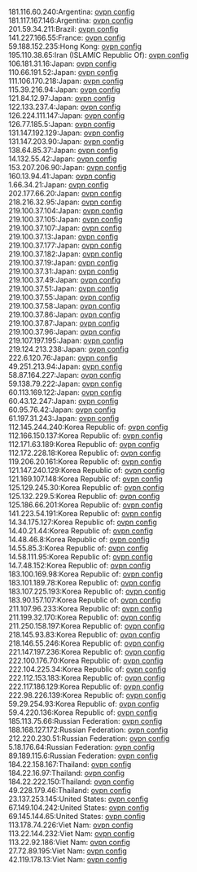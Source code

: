 181.116.60.240:Argentina: [ovpn config](vpn/181_116_60_240.ovpn)  
181.117.167.146:Argentina: [ovpn config](vpn/181_117_167_146.ovpn)  
201.59.34.211:Brazil: [ovpn config](vpn/201_59_34_211.ovpn)  
141.227.166.55:France: [ovpn config](vpn/141_227_166_55.ovpn)  
59.188.152.235:Hong Kong: [ovpn config](vpn/59_188_152_235.ovpn)  
195.110.38.65:Iran (ISLAMIC Republic Of): [ovpn config](vpn/195_110_38_65.ovpn)  
106.181.31.16:Japan: [ovpn config](vpn/106_181_31_16.ovpn)  
110.66.191.52:Japan: [ovpn config](vpn/110_66_191_52.ovpn)  
111.106.170.218:Japan: [ovpn config](vpn/111_106_170_218.ovpn)  
115.39.216.94:Japan: [ovpn config](vpn/115_39_216_94.ovpn)  
121.84.12.97:Japan: [ovpn config](vpn/121_84_12_97.ovpn)  
122.133.237.4:Japan: [ovpn config](vpn/122_133_237_4.ovpn)  
126.224.111.147:Japan: [ovpn config](vpn/126_224_111_147.ovpn)  
126.77.185.5:Japan: [ovpn config](vpn/126_77_185_5.ovpn)  
131.147.192.129:Japan: [ovpn config](vpn/131_147_192_129.ovpn)  
131.147.203.90:Japan: [ovpn config](vpn/131_147_203_90.ovpn)  
138.64.85.37:Japan: [ovpn config](vpn/138_64_85_37.ovpn)  
14.132.55.42:Japan: [ovpn config](vpn/14_132_55_42.ovpn)  
153.207.206.90:Japan: [ovpn config](vpn/153_207_206_90.ovpn)  
160.13.94.41:Japan: [ovpn config](vpn/160_13_94_41.ovpn)  
1.66.34.21:Japan: [ovpn config](vpn/1_66_34_21.ovpn)  
202.177.66.20:Japan: [ovpn config](vpn/202_177_66_20.ovpn)  
218.216.32.95:Japan: [ovpn config](vpn/218_216_32_95.ovpn)  
219.100.37.104:Japan: [ovpn config](vpn/219_100_37_104.ovpn)  
219.100.37.105:Japan: [ovpn config](vpn/219_100_37_105.ovpn)  
219.100.37.107:Japan: [ovpn config](vpn/219_100_37_107.ovpn)  
219.100.37.13:Japan: [ovpn config](vpn/219_100_37_13.ovpn)  
219.100.37.177:Japan: [ovpn config](vpn/219_100_37_177.ovpn)  
219.100.37.182:Japan: [ovpn config](vpn/219_100_37_182.ovpn)  
219.100.37.19:Japan: [ovpn config](vpn/219_100_37_19.ovpn)  
219.100.37.31:Japan: [ovpn config](vpn/219_100_37_31.ovpn)  
219.100.37.49:Japan: [ovpn config](vpn/219_100_37_49.ovpn)  
219.100.37.51:Japan: [ovpn config](vpn/219_100_37_51.ovpn)  
219.100.37.55:Japan: [ovpn config](vpn/219_100_37_55.ovpn)  
219.100.37.58:Japan: [ovpn config](vpn/219_100_37_58.ovpn)  
219.100.37.86:Japan: [ovpn config](vpn/219_100_37_86.ovpn)  
219.100.37.87:Japan: [ovpn config](vpn/219_100_37_87.ovpn)  
219.100.37.96:Japan: [ovpn config](vpn/219_100_37_96.ovpn)  
219.107.197.195:Japan: [ovpn config](vpn/219_107_197_195.ovpn)  
219.124.213.238:Japan: [ovpn config](vpn/219_124_213_238.ovpn)  
222.6.120.76:Japan: [ovpn config](vpn/222_6_120_76.ovpn)  
49.251.213.94:Japan: [ovpn config](vpn/49_251_213_94.ovpn)  
58.87.164.227:Japan: [ovpn config](vpn/58_87_164_227.ovpn)  
59.138.79.222:Japan: [ovpn config](vpn/59_138_79_222.ovpn)  
60.113.169.122:Japan: [ovpn config](vpn/60_113_169_122.ovpn)  
60.43.12.247:Japan: [ovpn config](vpn/60_43_12_247.ovpn)  
60.95.76.42:Japan: [ovpn config](vpn/60_95_76_42.ovpn)  
61.197.31.243:Japan: [ovpn config](vpn/61_197_31_243.ovpn)  
112.145.244.240:Korea Republic of: [ovpn config](vpn/112_145_244_240.ovpn)  
112.166.150.137:Korea Republic of: [ovpn config](vpn/112_166_150_137.ovpn)  
112.171.63.189:Korea Republic of: [ovpn config](vpn/112_171_63_189.ovpn)  
112.172.228.18:Korea Republic of: [ovpn config](vpn/112_172_228_18.ovpn)  
119.206.20.161:Korea Republic of: [ovpn config](vpn/119_206_20_161.ovpn)  
121.147.240.129:Korea Republic of: [ovpn config](vpn/121_147_240_129.ovpn)  
121.169.107.148:Korea Republic of: [ovpn config](vpn/121_169_107_148.ovpn)  
125.129.245.30:Korea Republic of: [ovpn config](vpn/125_129_245_30.ovpn)  
125.132.229.5:Korea Republic of: [ovpn config](vpn/125_132_229_5.ovpn)  
125.186.66.201:Korea Republic of: [ovpn config](vpn/125_186_66_201.ovpn)  
141.223.54.191:Korea Republic of: [ovpn config](vpn/141_223_54_191.ovpn)  
14.34.175.127:Korea Republic of: [ovpn config](vpn/14_34_175_127.ovpn)  
14.40.21.44:Korea Republic of: [ovpn config](vpn/14_40_21_44.ovpn)  
14.48.46.8:Korea Republic of: [ovpn config](vpn/14_48_46_8.ovpn)  
14.55.85.3:Korea Republic of: [ovpn config](vpn/14_55_85_3.ovpn)  
14.58.111.95:Korea Republic of: [ovpn config](vpn/14_58_111_95.ovpn)  
14.7.48.152:Korea Republic of: [ovpn config](vpn/14_7_48_152.ovpn)  
183.100.169.98:Korea Republic of: [ovpn config](vpn/183_100_169_98.ovpn)  
183.101.189.78:Korea Republic of: [ovpn config](vpn/183_101_189_78.ovpn)  
183.107.225.193:Korea Republic of: [ovpn config](vpn/183_107_225_193.ovpn)  
183.90.157.107:Korea Republic of: [ovpn config](vpn/183_90_157_107.ovpn)  
211.107.96.233:Korea Republic of: [ovpn config](vpn/211_107_96_233.ovpn)  
211.199.32.170:Korea Republic of: [ovpn config](vpn/211_199_32_170.ovpn)  
211.250.158.197:Korea Republic of: [ovpn config](vpn/211_250_158_197.ovpn)  
218.145.93.83:Korea Republic of: [ovpn config](vpn/218_145_93_83.ovpn)  
218.146.55.246:Korea Republic of: [ovpn config](vpn/218_146_55_246.ovpn)  
221.147.197.236:Korea Republic of: [ovpn config](vpn/221_147_197_236.ovpn)  
222.100.176.70:Korea Republic of: [ovpn config](vpn/222_100_176_70.ovpn)  
222.104.225.34:Korea Republic of: [ovpn config](vpn/222_104_225_34.ovpn)  
222.112.153.183:Korea Republic of: [ovpn config](vpn/222_112_153_183.ovpn)  
222.117.186.129:Korea Republic of: [ovpn config](vpn/222_117_186_129.ovpn)  
222.98.226.139:Korea Republic of: [ovpn config](vpn/222_98_226_139.ovpn)  
59.29.254.93:Korea Republic of: [ovpn config](vpn/59_29_254_93.ovpn)  
59.4.220.136:Korea Republic of: [ovpn config](vpn/59_4_220_136.ovpn)  
185.113.75.66:Russian Federation: [ovpn config](vpn/185_113_75_66.ovpn)  
188.168.127.172:Russian Federation: [ovpn config](vpn/188_168_127_172.ovpn)  
212.220.230.51:Russian Federation: [ovpn config](vpn/212_220_230_51.ovpn)  
5.18.176.64:Russian Federation: [ovpn config](vpn/5_18_176_64.ovpn)  
89.189.115.6:Russian Federation: [ovpn config](vpn/89_189_115_6.ovpn)  
184.22.158.167:Thailand: [ovpn config](vpn/184_22_158_167.ovpn)  
184.22.16.97:Thailand: [ovpn config](vpn/184_22_16_97.ovpn)  
184.22.222.150:Thailand: [ovpn config](vpn/184_22_222_150.ovpn)  
49.228.179.46:Thailand: [ovpn config](vpn/49_228_179_46.ovpn)  
23.137.253.145:United States: [ovpn config](vpn/23_137_253_145.ovpn)  
67.149.104.242:United States: [ovpn config](vpn/67_149_104_242.ovpn)  
69.145.144.65:United States: [ovpn config](vpn/69_145_144_65.ovpn)  
113.178.74.226:Viet Nam: [ovpn config](vpn/113_178_74_226.ovpn)  
113.22.144.232:Viet Nam: [ovpn config](vpn/113_22_144_232.ovpn)  
113.22.92.186:Viet Nam: [ovpn config](vpn/113_22_92_186.ovpn)  
27.72.89.195:Viet Nam: [ovpn config](vpn/27_72_89_195.ovpn)  
42.119.178.13:Viet Nam: [ovpn config](vpn/42_119_178_13.ovpn)  
